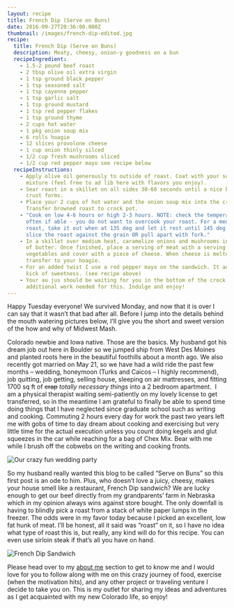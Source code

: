 ```yaml
---
layout: recipe
title: French Dip (Serve on Buns)
date: 2016-09-27T20:36:00.000Z
thumbnail: /images/french-dip-edited.jpg
recipe:
  title: French Dip (Serve on Buns)
  description: Meaty, cheesy, onion-y goodness on a bun
  recipeIngredient:
    - 1.5-2 pound beef roast
    - 2 tbsp olive oil extra virgin
    - 1 tsp ground black pepper
    - 1 tsp seasoned salt
    - 1 tsp cayenne pepper
    - 1 tsp garlic salt
    - 1 tsp ground mustard
    - 1 tsp red pepper flakes
    - 1 tsp ground thyme
    - 2 cups hot water
    - 1 pkg onion soup mix
    - 6 rolls hoagie
    - 12 slices provolone cheese
    - 1 cup onion thinly silced
    - 1/2 cup fresh mushrooms sliced
    - 1/2 cup red pepper mayo see recipe below
  recipeInstructions:
    - Apply olive oil generously to outside of roast. Coat with your seasoning
      mixture (feel free to ad lib here with flavors you enjoy).
    - Sear roast in a skillet on all sides 30-60 seconds until a nice brown
      crust forms.
    - Place your 2 cups of hot water and the onion soup mix into the crock pot.
      Transfer browned roast to crock pot.
    - "Cook on low 4-6 hours or high 2-3 hours. NOTE: check the temperature
      often if able - you do not want to overcook your roast. For a medium
      roast, take it out when at 135 deg and let it rest until 145 deg. Thinly
      slice the roast against the grain OR pull apart with fork."
    - In a skillet over medium heat, caramelize onions and mushrooms in 2 Tbsp
      of butter. Once finished, place a serving of meat with a serving of the
      vegetables and cover with a piece of cheese. When cheese is melted,
      transfer to your hoagie.
    - For an added twist I use a red pepper mayo on the sandwich. It adds a nice
      kick of sweetness. (see recipe above)
    - Your au jus should be waiting for you in the bottom of the crock pot! No
      additional work needed for this. Indulge and enjoy!
---
```

Happy Tuesday everyone! We survived Monday, and now that it is over I can say that it wasn’t that bad after all. Before I jump into the details behind the mouth watering pictures below, I’ll give you the short and sweet version of the how and why of Midwest Mash.

Colorado newbie and Iowa native. Those are the basics. My husband got his dream job out here in Boulder so we jumped ship from West Des Moines and planted roots here in the beautiful foothills about a month ago. We also recently got married on May 21, so we have had a wild ride the past few months – wedding, honeymoon (Turks and Caicos – I highly recommend), job quitting, job getting, selling house, sleeping on air mattresses, and fitting 1700 sq ft of ~~crap~~ *totally necessary things* into a 2 bedroom apartment.  I am a physical therapist waiting semi-patiently on my lovely license to get transferred, so in the meantime I am grateful to finally be able to spend time doing things that I have neglected since graduate school such as writing and cooking. Commuting 2 hours every day for work the past two years left me with gobs of time to day dream about cooking and exercising but very little time for the actual execution unless you count doing kegels and glut squeezes in the car while reaching for a bag of Chex Mix. Bear with me while I brush off the cobwebs on the writing and cooking fronts.

![Our crazy fun wedding party](/images/nick-and-traci-all-photos-0268-1024x683.jpg "Our crazy fun wedding party. Professional Wedding Photography by Creative Concepts Photography")

So my husband really wanted this blog to be called “Serve on Buns” so this first post is an ode to him. Plus, who doesn’t love a juicy, cheesy, makes your house smell like a restaurant, French Dip sandwich? We are lucky enough to get our beef directly from my grandparents’ farm in Nebraska which in my opinion always wins against store bought. The only downfall is having to blindly pick a roast from a stack of white paper lumps in the freezer. The odds were in my favor today because I picked an excellent, low fat hunk of meat. I’ll be honest, all it said was “roast” on it, so I have no idea what type of roast this is, but really, any kind will do for this recipe. You can even use sirloin steak if that’s all you have on hand.

![French Dip Sandwich](/images/french-dip-edited.jpg "(Recipe for Hidden Cauliflower Mashed Potatoes coming soon!)")

Please head over to my [about me](http://midwestmash.com/about-me/) section to get to know me and I would love for you to follow along with me on this crazy journey of food, exercise (when the motivation hits), and any other project or traveling venture I decide to take you on. This is my outlet for sharing my ideas and adventures as I get acquainted with my new Colorado life, so enjoy!